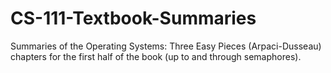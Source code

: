 # CS-111-Textbook-Summaries
Summaries of the Operating Systems: Three Easy Pieces (Arpaci-Dusseau) chapters for the first half of the book (up to and through semaphores).
